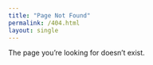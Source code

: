 ```yaml
---
title: "Page Not Found"
permalink: /404.html
layout: single
---
```


The page you’re looking for doesn’t exist.